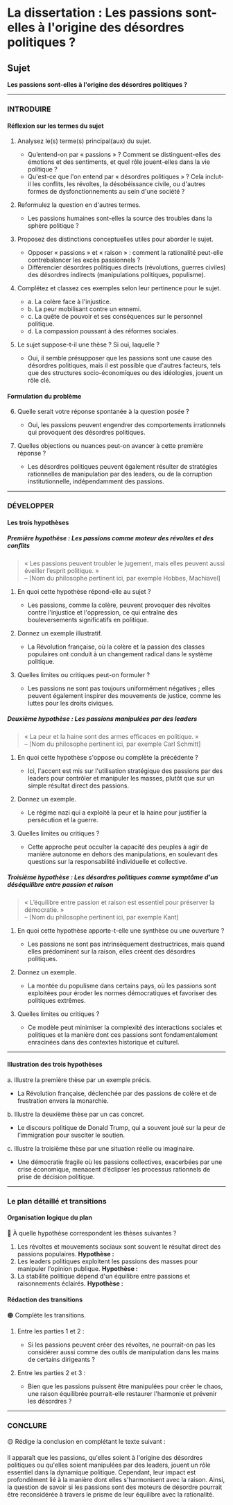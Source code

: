 # La dissertation : Les passions sont-elles à l'origine des désordres politiques ?

## Sujet
**Les passions sont-elles à l'origine des désordres politiques ?**

---

### INTRODUIRE

#### Réflexion sur les termes du sujet

1. Analysez le(s) terme(s) principal(aux) du sujet.
   - Qu’entend-on par « passions » ? Comment se distinguent-elles des émotions et des sentiments, et quel rôle jouent-elles dans la vie politique ?
   - Qu'est-ce que l'on entend par « désordres politiques » ? Cela inclut-il les conflits, les révoltes, la désobéissance civile, ou d'autres formes de dysfonctionnements au sein d'une société ?

2. Reformulez la question en d'autres termes.
   - Les passions humaines sont-elles la source des troubles dans la sphère politique ?

3. Proposez des distinctions conceptuelles utiles pour aborder le sujet.
   - Opposer « passions » et « raison » : comment la rationalité peut-elle contrebalancer les excès passionnels ?
   - Différencier désordres politiques directs (révolutions, guerres civiles) des désordres indirects (manipulations politiques, populisme).

4. Complétez et classez ces exemples selon leur pertinence pour le sujet.
   - a. La colère face à l'injustice.
   - b. La peur mobilisant contre un ennemi.
   - c. La quête de pouvoir et ses conséquences sur le personnel politique.
   - d. La compassion poussant à des réformes sociales.
   
5. Le sujet suppose-t-il une thèse ? Si oui, laquelle ?
   - Oui, il semble présupposer que les passions sont une cause des désordres politiques, mais il est possible que d'autres facteurs, tels que des structures socio-économiques ou des idéologies, jouent un rôle clé.

#### Formulation du problème

6. Quelle serait votre réponse spontanée à la question posée ?
   - Oui, les passions peuvent engendrer des comportements irrationnels qui provoquent des désordres politiques.

7. Quelles objections ou nuances peut-on avancer à cette première réponse ?
   - Les désordres politiques peuvent également résulter de stratégies rationnelles de manipulation par des leaders, ou de la corruption institutionnelle, indépendamment des passions.

---

### DÉVELOPPER

#### Les trois hypothèses

##### Première hypothèse : Les passions comme moteur des révoltes et des conflits

> « Les passions peuvent troubler le jugement, mais elles peuvent aussi éveiller l’esprit politique. »  
> – [Nom du philosophe pertinent ici, par exemple Hobbes, Machiavel]

1. En quoi cette hypothèse répond-elle au sujet ?
   - Les passions, comme la colère, peuvent provoquer des révoltes contre l'injustice et l'oppression, ce qui entraîne des bouleversements significatifs en politique.

2. Donnez un exemple illustratif.
   - La Révolution française, où la colère et la passion des classes populaires ont conduit à un changement radical dans le système politique.

3. Quelles limites ou critiques peut-on formuler ?
   - Les passions ne sont pas toujours uniformément négatives ; elles peuvent également inspirer des mouvements de justice, comme les luttes pour les droits civiques.

##### Deuxième hypothèse : Les passions manipulées par des leaders

> « La peur et la haine sont des armes efficaces en politique. »  
> – [Nom du philosophe pertinent ici, par exemple Carl Schmitt]

1. En quoi cette hypothèse s'oppose ou complète la précédente ?
   - Ici, l'accent est mis sur l'utilisation stratégique des passions par des leaders pour contrôler et manipuler les masses, plutôt que sur un simple résultat direct des passions.

2. Donnez un exemple.
   - Le régime nazi qui a exploité la peur et la haine pour justifier la persécution et la guerre.

3. Quelles limites ou critiques ?
   - Cette approche peut occulter la capacité des peuples à agir de manière autonome en dehors des manipulations, en soulevant des questions sur la responsabilité individuelle et collective.

##### Troisième hypothèse : Les désordres politiques comme symptôme d'un déséquilibre entre passion et raison

> « L’équilibre entre passion et raison est essentiel pour préserver la démocratie. »  
> – [Nom du philosophe pertinent ici, par exemple Kant]

1. En quoi cette hypothèse apporte-t-elle une synthèse ou une ouverture ?
   - Les passions ne sont pas intrinsèquement destructrices, mais quand elles prédominent sur la raison, elles créent des désordres politiques.

2. Donnez un exemple.
   - La montée du populisme dans certains pays, où les passions sont exploitées pour éroder les normes démocratiques et favoriser des politiques extrêmes.

3. Quelles limites ou critiques ?
   - Ce modèle peut minimiser la complexité des interactions sociales et politiques et la manière dont ces passions sont fondamentalement enracinées dans des contextes historique et culturel.

---

#### Illustration des trois hypothèses

a. Illustre la première thèse par un exemple précis.
   - La Révolution française, déclenchée par des passions de colère et de frustration envers la monarchie.

b. Illustre la deuxième thèse par un cas concret.
   - Le discours politique de Donald Trump, qui a souvent joué sur la peur de l’immigration pour susciter le soutien.

c. Illustre la troisième thèse par une situation réelle ou imaginaire.
   - Une démocratie fragile où les passions collectives, exacerbées par une crise économique, menacent d’éclipser les processus rationnels de prise de décision politique.

---

### Le plan détaillé et transitions

#### Organisation logique du plan

🔴 À quelle hypothèse correspondent les thèses suivantes ?

1. Les révoltes et mouvements sociaux sont souvent le résultat direct des passions populaires. **Hypothèse :**
2. Les leaders politiques exploitent les passions des masses pour manipuler l'opinion publique. **Hypothèse :**
3. La stabilité politique dépend d'un équilibre entre passions et raisonnements éclairés. **Hypothèse :**

#### Rédaction des transitions

🟠 Complète les transitions.

1. Entre les parties 1 et 2 :  
   - Si les passions peuvent créer des révoltes, ne pourrait-on pas les considérer aussi comme des outils de manipulation dans les mains de certains dirigeants ?

2. Entre les parties 2 et 3 :  
   - Bien que les passions puissent être manipulées pour créer le chaos, une raison équilibrée pourrait-elle restaurer l'harmonie et prévenir les désordres ?

---

### CONCLURE

🟡 Rédige la conclusion en complétant le texte suivant :

Il apparaît que les passions, qu'elles soient à l'origine des désordres politiques ou qu'elles soient manipulées par des leaders, jouent un rôle essentiel dans la dynamique politique. Cependant, leur impact est profondément lié à la manière dont elles s'harmonisent avec la raison. Ainsi, la question de savoir si les passions sont des moteurs de désordre pourrait être reconsidérée à travers le prisme de leur équilibre avec la rationalité.